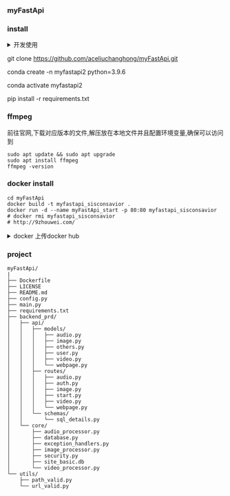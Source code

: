 ### myFastApi

### install

<details>
<summary>开发使用</summary>

    pip list --format=freeze > requirements.txt
    pip install easy-media-utils --proxy=127.0.0.1:10809
    pip install -r requirements.txt --proxy=127.0.0.1:10809
    域名只需要修改godaddy里面的A对应的就可以了
</details>


git clone https://github.com/aceliuchanghong/myFastApi.git

conda create -n myfastapi2 python=3.9.6

conda activate myfastapi2

pip install -r requirements.txt

### ffmpeg

前往官网,下载对应版本的文件,解压放在本地文件并且配置环境变量,确保可以访问到

```
sudo apt update && sudo apt upgrade
sudo apt install ffmpeg
ffmpeg -version
```

### docker install

```
cd myFastApi
docker build -t myfastapi_sisconsavior .
docker run -d --name myFastApi_start -p 80:80 myfastapi_sisconsavior
# docker rmi myfastapi_sisconsavior
# http://9zhouwei.com/
```
<details>
<summary>docker 上传docker hub</summary>

    docker login
    # 输入账号密码 然后查看
    docker images
    # 修改新的标签名
    docker tag myfastapi_sisconsavior aceliuchanghong/myfastapi_sisconsavior:V1.0
    # 查看获取容器/镜像的元数据
    docker inspect aceliuchanghong/myfastapi_sisconsavior
    # 命令将镜像上传到docker hub的仓库
    docker push aceliuchanghong/myfastapi_sisconsavior:V1.0
    # 拉取
    docker pull aceliuchanghong/myfastapi_sisconsavior:V1.0
</details>

### project

```stucture
myFastApi/
|
├── Dockerfile
├── LICENSE
├── README.md
├── config.py
├── main.py
├── requirements.txt
├── backend_prd/
│   ├── api/
│   │   ├── models/
│   │   │   ├── audio.py
│   │   │   ├── image.py
│   │   │   ├── others.py
│   │   │   ├── user.py
│   │   │   ├── video.py
│   │   │   └── webpage.py
│   │   ├── routes/
│   │   │   ├── audio.py
│   │   │   ├── auth.py
│   │   │   ├── image.py
│   │   │   ├── start.py
│   │   │   ├── video.py
│   │   │   └── webpage.py
│   │   └── schemas/
│   │       └── sql_details.py
│   └── core/
│       ├── audio_processor.py
│       ├── database.py
│       ├── exception_handlers.py
│       ├── image_processor.py
│       ├── security.py
│       ├── site_basic.db
│       └── video_processor.py
└── utils/
    ├── path_valid.py
    └── url_valid.py
```

